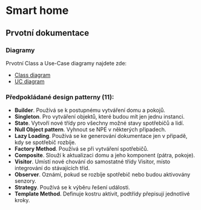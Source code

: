 # Smart home
## Prvotní dokumentace
### Diagramy
Prvotní Class a Use-Case diagramy najdete zde:
- [Class diagram](diagram/uml_v1.pdf)
- [UC diagram](diagram/uc_v1.pdf)

### Předpokládané design patterny (11):
- **Builder**. Používá se k postupnému vytváření domu a pokojů.
- **Singleton**. Pro vytváření objektů, které budou mít jen jednu instanci.
- **State**. Vytvoří nové třídy pro všechny možné stavy spotřebičů a lidí.
- **Null Object pattern**. Vyhnout se NPE v některých připadech.
- **Lazy Loading**. Používá se ke generování dokumentace jen v připadě, kdy se spotřebič rozbíje.
- **Factory Method**. Používá se při vytváření spotřebičů.
- **Composite**. Slouží k aktualizaci domu a jeho komponent (pátra, pokoje).
- **Visitor**. Umístí nové chování do samostatné třídy Visitor, místo integrování do stávajících tříd.
- **Observer**. Oznámí, pokud se rozbíje spotřebič nebo budou aktivovány senzory.
- **Strategy**. Používá se k výběru řešení události.
- **Template Method**. Definuje kostru aktivit, podtřídy přepisují jednotlivé kroky.